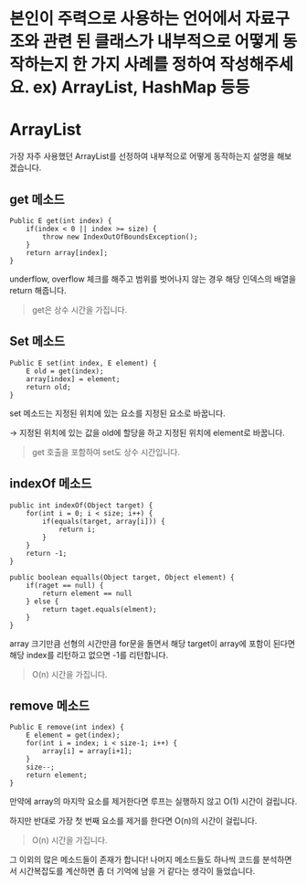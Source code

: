 #  본인이 주력으로 사용하는 언어에서 자료구조와 관련 된 클래스가 내부적으로 어떻게 동작하는지 한 가지 사례를 정하여 작성해주세요. ex) ArrayList, HashMap 등등

# ArrayList

가장 자주 사용했던 ArrayList를 선정하여 내부적으로 어떻게 동작하는지 설명을 해보겠습니다.

## get 메소드

```
Public E get(int index) {
	if(index < 0 || index >= size) {
		throw new IndexOutOfBoundsException();
	}
	return array[index];
}
```

underflow, overflow 체크를 해주고 범위를 벗어나지 않는 경우 해당 인덱스의 배열을 return 해줍니다.

> get은 상수 시간을 가집니다.

## Set 메소드

```
Public E set(int index, E element) {
	E old = get(index);
	array[index] = element;
	return old;
}
```

set 메소드는 지정된 위치에 있는 요소를 지정된 요소로 바꿉니다.

→ 지정된 위치에 있는 값을 old에 할당을 하고 지정된 위치에 element로 바꿉니다.

> get 호출을 포함하여 set도 상수 시간입니다.

## indexOf 메소드

```
public int indexOf(Object target) {
	for(int i = 0; i < size; i++) {
		if(equals(target, array[i])) {
			return i;
		}	
	}
	return -1;
}

public boolean equalls(Object target, Object element) {
	if(raget == null) {
		return element == null
	} else {
		return taget.equals(elment);
	}
}
```

array 크기만큼 선형의 시간만큼 for문을 돌면서 해당 target이 array에 포함이 된다면 해당 index를 리턴하고 없으면 -1를 리턴합니다.

> O(n) 시간을 가집니다.

## remove 메소드

```
Public E remove(int index) {
	E element = get(index);
	for(int i = index; i < size-1; i++) {
		array[i] = array[i+1];
	}
	size--;
	return element;
}
```

만약에 array의 마지막 요소를 제거한다면 루프는 실행하지 않고 O(1) 시간이 걸립니다.

하지만 반대로 가장 첫 번째 요소를 제거를 한다면 O(n)의 시간이 걸립니다.

> O(n) 시간을 가집니다.

그 이외의 많은 메소드들이 존재가 합니다! 나머지 메소드들도 하나씩 코드를 분석하면서 시간복잡도를 계산하면 좀 더 기억에 남을 거 같다는 생각이 들었습니다.
